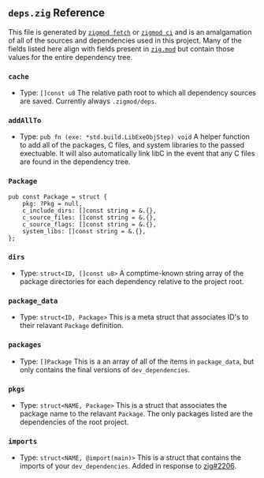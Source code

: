 ## `deps.zig` Reference
This file is generated by [`zigmod fetch`](commands/fetch.md) or [`zigmod ci`](commands/ci.md) and is an amalgamation of all of the sources and dependencies used in this project. Many of the fields listed here align with fields present in [`zig.mod`](zig.mod.md) but contain those values for the entire dependency tree.

### `cache`
- Type: `[]const u8`
The relative path root to which all dependency sources are saved. Currently always `.zigmod/deps`.

### `addAllTo`
- Type: `pub fn (exe: *std.build.LibExeObjStep) void`
A helper function to add all of the packages, C files, and system libraries to the passed exectuable. It will also automatically link libC in the event that any C files are found in the dependency tree.

### `Package`
```zig
pub const Package = struct {
    pkg: ?Pkg = null,
    c_include_dirs: []const string = &.{},
    c_source_files: []const string = &.{},
    c_source_flags: []const string = &.{},
    system_libs: []const string = &.{},
};
```

### `dirs`
- Type: `struct<ID, []const u8>`
A comptime-known string array of the package directories for each dependency relative to the project root.

### `package_data`
- Type: `struct<ID, Package>`
This is a meta struct that associates ID's to their relavant `Package` definition.

### `packages`
- Type: `[]Package`
This is a an array of all of the items in `package_data`, but only contains the final versions of `dev_dependencies`.

### `pkgs`
- Type: `struct<NAME, Package>`
This is a struct that associates the package name to the relavant `Package`. The only packages listed are the dependencies of the root project. 

### `imports`
- Type: `struct<NAME, @import(main)>`
This is a struct that contains the imports of your `dev_dependencies`. Added in response to [zig#2206](https://github.com/ziglang/zig/issues/2206).
